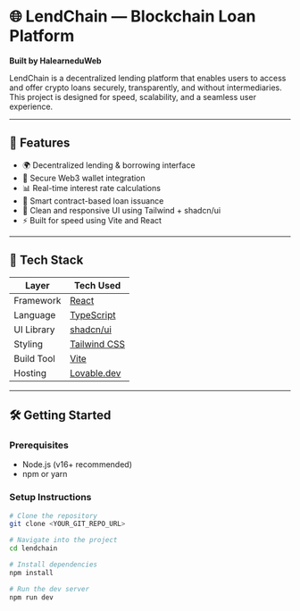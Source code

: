 # 🌐 LendChain — Blockchain Loan Platform

**Built by HalearneduWeb**

LendChain is a decentralized lending platform that enables users to access and offer crypto loans securely, transparently, and without intermediaries. This project is designed for speed, scalability, and a seamless user experience.

---

## 🚀 Features

- 🌍 Decentralized lending & borrowing interface
- 🔐 Secure Web3 wallet integration
- 📊 Real-time interest rate calculations
- 📄 Smart contract-based loan issuance
- 🎨 Clean and responsive UI using Tailwind + shadcn/ui
- ⚡ Built for speed using Vite and React

---

## 🧪 Tech Stack

| Layer       | Tech Used              |
|-------------|------------------------|
| Framework   | [React](https://react.dev) |
| Language    | [TypeScript](https://www.typescriptlang.org/) |
| UI Library  | [shadcn/ui](https://ui.shadcn.dev) |
| Styling     | [Tailwind CSS](https://tailwindcss.com) |
| Build Tool  | [Vite](https://vitejs.dev) |
| Hosting     | [Lovable.dev](https://netlify.com) |

---

## 🛠️ Getting Started

### Prerequisites

- Node.js (v16+ recommended)
- npm or yarn

### Setup Instructions

```bash
# Clone the repository
git clone <YOUR_GIT_REPO_URL>

# Navigate into the project
cd lendchain

# Install dependencies
npm install

# Run the dev server
npm run dev
